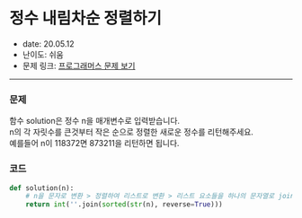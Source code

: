 # 정수 내림차순 정렬하기
* date: 20.05.12
* 난이도: 쉬움
* 문제 링크: [프로그래머스 문제 보기](https://programmers.co.kr/learn/courses/30/lessons/12933)
- - - -
### 문제
함수 solution은 정수 n을 매개변수로 입력받습니다.  
n의 각 자릿수를 큰것부터 작은 순으로 정렬한 새로운 정수를 리턴해주세요.  
예를들어 n이 118372면 873211을 리턴하면 됩니다.

### 코드
```python
def solution(n):
    # n을 문자로 변환 > 정렬하여 리스트로 변환 > 리스트 요소들을 하나의 문자열로 join > 정수변환
    return int(''.join(sorted(str(n), reverse=True)))
```
